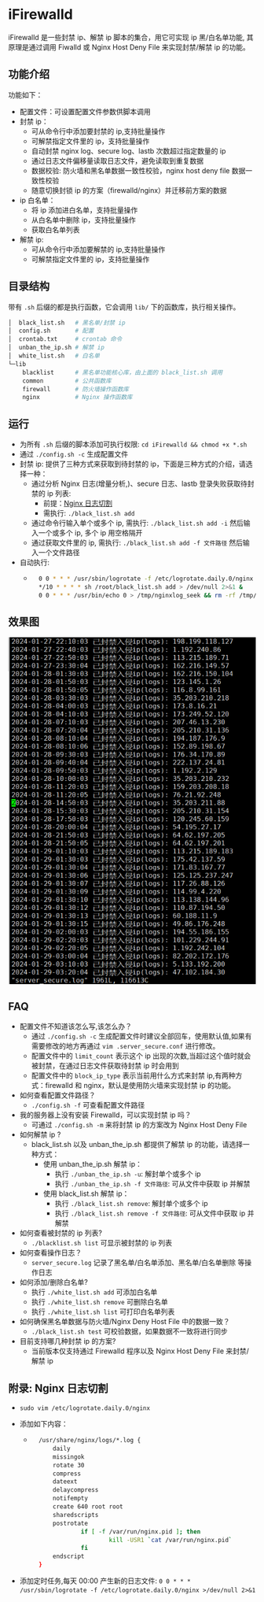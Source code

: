 # iFirewalld 

iFirewalld 是一些封禁 ip、解禁 ip 脚本的集合，用它可实现 ip 黑/白名单功能, 其原理是通过调用 Fiwalld 或 Nginx Host Deny File 来实现封禁/解禁 ip 的功能。

## 功能介绍

功能如下：

- 配置文件：可设置配置文件参数供脚本调用
- 封禁 ip：
    - 可从命令行中添加要封禁的 ip,支持批量操作
    - 可解禁指定文件里的 ip，支持批量操作
    - 自动封禁 nginx log、secure log、lastb 次数超过指定数量的 ip
    - 通过日志文件偏移量读取日志文件，避免读取到重复数据
    - 数据校验: 防火墙和黑名单数据一致性校验，nginx host deny file 数据一致性校验
    - 随意切换封锁 ip 的方案（firewalld/nginx）并迁移前方案的数据
- ip 白名单：
    - 将 ip 添加进白名单，支持批量操作
    - 从白名单中删除 ip，支持批量操作
    - 获取白名单列表
- 解禁 ip:
    - 可从命令行中添加要解禁的 ip,支持批量操作
    - 可解禁指定文件里的 ip，支持批量操作

## 目录结构

带有 `.sh` 后缀的都是执行函数，它会调用 `lib/` 下的函数库，执行相关操作。

```bash
│  black_list.sh   # 黑名单/封禁 ip
│  config.sh       # 配置
│  crontab.txt     # crontab 命令
│  unban_the_ip.sh # 解禁 ip
│  white_list.sh   # 白名单
└─lib
    blacklist      # 黑名单功能核心库，由上面的 black_list.sh 调用
    common         # 公共函数库
    firewall       # 防火墙操作函数库
    nginx          # Nginx 操作函数库
```

## 运行

- 为所有 `.sh` 后缀的脚本添加可执行权限: `cd iFirewalld && chmod +x *.sh`
- 通过 `./config.sh -c` 生成配置文件
- 封禁 ip: 提供了三种方式来获取到待封禁的 ip，下面是三种方式的介绍，请选择一种：
    - 通过分析 Nginx 日志(增量分析,)、secure 日志、lastb 登录失败获取待封禁的 ip 列表:
        - 前提：[Nginx 日志切割](#nginx_cut_log)
        - 需执行: `./black_list.sh add`
    - 通过命令行输入单个或多个 ip, 需执行: `./black_list.sh add -i` 然后输入一个或多个 ip, 多个 ip 用空格隔开
    - 通过获取文件里的 ip, 需执行: `./black_list.sh add -f 文件路径` 然后输入一个文件路径
- 自动执行:
    - ```bash
        0 0 * * * /usr/sbin/logrotate -f /etc/logrotate.daily.0/nginx >/dev/null 2>&1
        */10 * * * * sh /root/black_list.sh add > /dev/null 2>&1 &
        0 0 * * * /usr/bin/echo 0 > /tmp/nginxlog_seek && rm -rf /tmp/nginxlog_since* && rm -rf /tmp/securelog_since*
        ```
## 效果图

![iFirewalld 效果图](./screenhot/iFirewalld.png)

## FAQ

- 配置文件不知道该怎么写,该怎么办？
    - 通过 `./config.sh -c` 生成配置文件时建议全部回车，使用默认值,如果有需要修改的地方再通过 `vim .server_secure.conf` 进行修改。
    - 配置文件中的 `limit_count` 表示这个 ip 出现的次数,当超过这个值时就会被封禁，在通过日志文件获取待封禁 ip 时会用到
    - 配置文件中的 `block_ip_type` 表示当前用什么方式来封禁 ip,有两种方式：firewalld 和 nginx，默认是使用防火墙来实现封禁 ip 的功能。
- 如何查看配置文件路径？
    - `./config.sh -f` 可查看配置文件路径
- 我的服务器上没有安装 Firewalld，可以实现封禁 ip 吗？
    - 可通过 `./config.sh -m` 来将封禁 ip 的方案改为 Nginx Host Deny File
- 如何解禁 ip ?
    - black_list.sh 以及 unban_the_ip.sh 都提供了解禁 ip 的功能，请选择一种方式：
        - 使用 unban_the_ip.sh 解禁 ip：
            - 执行 `./unban_the_ip.sh -u`: 解封单个或多个 ip 
            - 执行 `./unban_the_ip.sh -f 文件路径`: 可从文件中获取 ip 并解禁
        - 使用 black_list.sh 解禁 ip：
            - 执行 `./black_list.sh remove`: 解封单个或多个 ip 
            - 执行 `./black_list.sh remove -f 文件路径`: 可从文件中获取 ip 并解禁
- 如何查看被封禁的 ip 列表?
    - `./blacklist.sh list` 可显示被封禁的 ip 列表
- 如何查看操作日志？
    - `server_secure.log` 记录了黑名单/白名单添加、黑名单/白名单删除 等操作日志
- 如何添加/删除白名单?
    - 执行 `./white_list.sh add` 可添加白名单
    - 执行 `./white_list.sh remove` 可删除白名单
    - 执行 `./white_list.sh list` 可打印白名单列表
- 如何确保黑名单数据与防火墙/Nginx Deny Host File 中的数据一致？
    - `./black_list.sh test` 可校验数据，如果数据不一致将进行同步
- 目前支持哪几种封禁 ip 的方案?
    - 当前版本仅支持通过 Firewalld 程序以及 Nginx Host Deny File 来封禁/解禁 ip

## 附录: Nginx 日志切割<a id="nginx_cut_log"></a>

- `sudo vim /etc/logrotate.daily.0/nginx`
- 添加如下内容：
    - ```bash
        /usr/share/nginx/logs/*.log {
            daily
            missingok
            rotate 30
            compress
            dateext
            delaycompress
            notifempty
            create 640 root root
            sharedscripts
            postrotate
                    if [ -f /var/run/nginx.pid ]; then
                            kill -USR1 `cat /var/run/nginx.pid`
                    fi
            endscript
        }
        ```

- 添加定时任务,每天 00:00 产生新的日志文件: `0 0 * * * /usr/sbin/logrotate -f /etc/logrotate.daily.0/nginx >/dev/null 2>&1`






